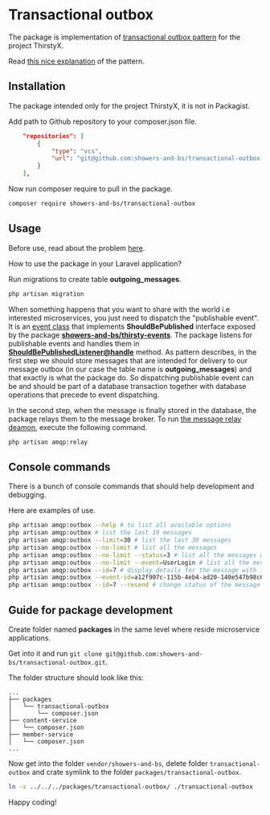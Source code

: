 # Transactional outbox

The package is implementation of [transactional outbox pattern](https://microservices.io/patterns/data/transactional-outbox.html) for the project ThirstyX.

Read [this nice explanation](https://phpnews.io/feeditem/reliable-event-dispatching-using-a-transactional-outbox) of the pattern.

## Installation

The package intended only for the project ThirstyX, it is not in Packagist.

Add path to Github repository to your composer.json file.

```json
    "repositories": [
        {
            "type": "vcs",
            "url": "git@github.com:showers-and-bs/transactional-outbox.git"
        }
    ],
```
Now run composer require to pull in the package.

```sh
composer require showers-and-bs/transactional-outbox
```
## Usage

Before use, read about the problem [here](https://softwaremill.com/microservices-101/#transactional-outbox).

How to use the package in your Laravel application?

Run migrations to create table **outgoing_messages**.

```sh
php artisan migration
```

When something happens that you want to share with the world i.e interested microservices, you just need to dispatch the "publishable event". It is an [event class](https://laravel.com/docs/10.x/events#defining-events) that implements **ShouldBePublished** interface exposed by the package [**showers-and-bs/thirsty-events**](https://github.com/showers-and-bs/thirsty-events). The package listens for publishable events and handles them in [**ShouldBePublishedListener@handle**](https://github.com/showers-and-bs/transactional-outbox/blob/master/src/Listeners/ShouldBePublishedListener.php) method. As pattern describes, in the first step we should store messages that are intended for delivery to our message outbox (in our case the table name is **outgoing_messages**) and that exactly is what the package do. So dispatching publishable event can be and should be part of a database transaction together with database operations that precede to event dispatching.

In the second step, when the message is finally stored in the database, the package relays them to the message broker. To run [the message relay deamon](https://github.com/showers-and-bs/transactional-outbox/blob/master/src/Console/Commands/MessageRelay.php), execute the following command.

```sh
php artisan amqp:relay
```

## Console commands

There is a bunch of console commands that should help development and debugging.

Here are examples of use.

```sh
php artisan amqp:outbox --help # to list all available options
php artisan amqp:outbox # list the last 10 messages
php artisan amqp:outbox --limit=30 # list the last 30 messages
php artisan amqp:outbox --no-limit # list all the messages
php artisan amqp:outbox --no-limit --status=3 # list all the messages with the status 3 (PUBLISHED)
php artisan amqp:outbox --no-limit --event=UserLogin # list all the messages for the event UserLogin
php artisan amqp:outbox --id=7 # display details for the message with id=7
php artisan amqp:outbox --event-id=a12f907c-115b-4eb4-ad20-140e547b98c6 # display details for the message with event id =a12f907c-115b-4eb4-ad20-140e547b98c6
php artisan amqp:outbox --id=7 --resend # change status of the message with id=7 to PENDING and that way give signal to the message relay to send the message
```

## Guide for package development

Create folder named **packages** in the same level where reside microservice applications.

Get into it and run `git clone git@github.com:showers-and-bs/transactional-outbox.git`.

The folder structure should look like this:

<pre>
<code>...
&#9500;&#9472;&#9472; packages
&#9474;   &#9492;&#9472;&#9472; transactional-outbox
&#9474;       &#9492;&#9472;&#9472; composer.json
&#9500;&#9472;&#9472; content-service
&#9474;   &#9492;&#9472;&#9472; composer.json
&#9500;&#9472;&#9472; member-service
&#9474;   &#9492;&#9472;&#9472; composer.json
...</code>
</pre>

Now get into the folder `vendor/showers-and-bs`, delete folder `transactional-outbox` and crate symlink to the folder `packages/transactional-outbox`.

```sh
ln -s ../../../packages/transactional-outbox/ ./transactional-outbox
```

Happy coding!
